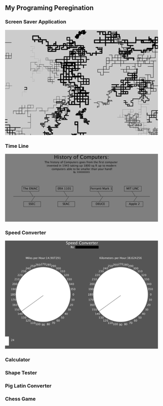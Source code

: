 ## My Programing Peregination

### Screen Saver Application
![alt text](https://github.com/IG9626/screenSaver/blob/master/PicOfScreenSaver2.png "Pic of screensaver App")

### Time Line
![alt text](https://github.com/IG9626/timeline/blob/master/timelinePhoto1.png "Pic of Timeline")

### Speed Converter
![alt text](https://github.com/IG9626/speedconverterApp/blob/master/speedConverterAppPic.png "Pic of Speed Converter")

### Calculator


### Shape Tester


### Pig Latin Converter


### Chess Game

